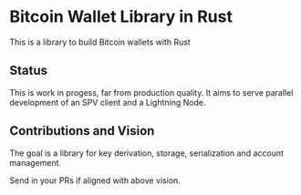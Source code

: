 # Bitcoin Wallet Library in Rust
This is a library to build Bitcoin wallets with Rust

## Status
This is work in progess, far from production quality. 
It aims to serve parallel development of an SPV client and a Lightning Node.

## Contributions and Vision
The goal is a library for key derivation, storage, serialization and account management.

Send in your PRs if aligned with above vision.